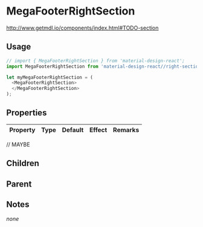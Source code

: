 # MegaFooterRightSection

http://www.getmdl.io/components/index.html#TODO-section


## Usage

```javascript
// import { MegaFooterRightSection } from 'material-design-react';
import MegaFooterRightSection from 'material-design-react//right-section';

let myMegaFooterRightSection = (
  <MegaFooterRightSection>
  </MegaFooterRightSection>
);
```



## Properties

Property | Type | Default | Effect | Remarks
-------- | -----| ------- | ------ | -------

// MAYBE


## Children

## Parent

[](..//README.md)


## Notes

*none*
